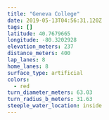```yaml
---
title: "Geneva College"
date: 2019-05-13T04:56:31.120Z
tags: []
latitude: 40.7679665
longitude: -80.3202928
elevation_meters: 237
distance_meters: 400
lap_lanes: 8
home_lanes: 8
surface_type: artificial
colors:
  - red
turn_diameter_meters: 63.03
turn_radius_b_meters: 31.63
steeple_water_location: inside
---
```


